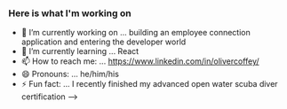 ### Here is what I'm working on

- 🔭 I’m currently working on ... building an employee connection application and entering the developer world
- 🌱 I’m currently learning ... React
- 📫 How to reach me: ... https://www.linkedin.com/in/olivercoffey/
- 😄 Pronouns: ... he/him/his
- ⚡ Fun fact: ... I recently finished my advanced open water scuba diver certification
-->
